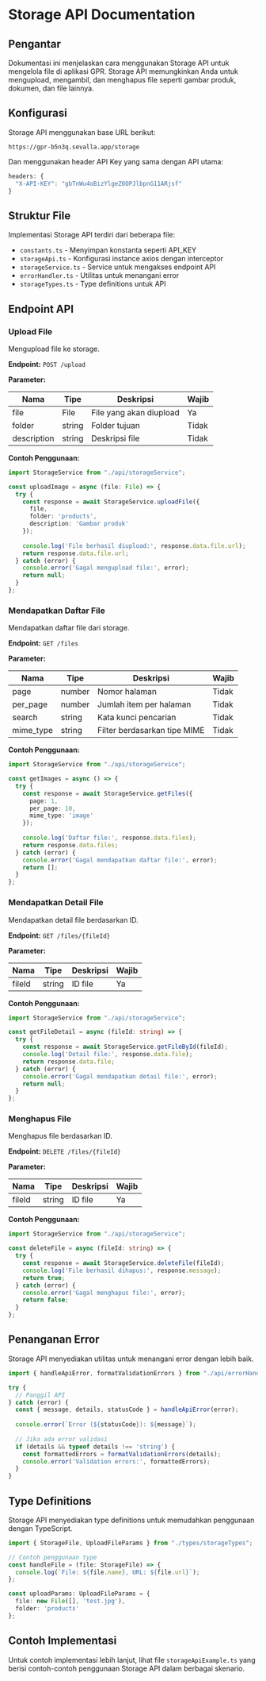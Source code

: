 # Storage API Documentation

## Pengantar

Dokumentasi ini menjelaskan cara menggunakan Storage API untuk mengelola file di aplikasi GPR. Storage API memungkinkan Anda untuk mengupload, mengambil, dan menghapus file seperti gambar produk, dokumen, dan file lainnya.

## Konfigurasi

Storage API menggunakan base URL berikut:

```
https://gpr-b5n3q.sevalla.app/storage
```

Dan menggunakan header API Key yang sama dengan API utama:

```javascript
headers: {
  "X-API-KEY": "gbTnWu4oBizYlgeZ0OPJlbpnG11ARjsf"
}
```

## Struktur File

Implementasi Storage API terdiri dari beberapa file:

- `constants.ts` - Menyimpan konstanta seperti API_KEY
- `storageApi.ts` - Konfigurasi instance axios dengan interceptor
- `storageService.ts` - Service untuk mengakses endpoint API
- `errorHandler.ts` - Utilitas untuk menangani error
- `storageTypes.ts` - Type definitions untuk API

## Endpoint API

### Upload File

Mengupload file ke storage.

**Endpoint:** `POST /upload`

**Parameter:**

| Nama | Tipe | Deskripsi | Wajib |
|------|------|-----------|-------|
| file | File | File yang akan diupload | Ya |
| folder | string | Folder tujuan | Tidak |
| description | string | Deskripsi file | Tidak |

**Contoh Penggunaan:**

```typescript
import StorageService from "./api/storageService";

const uploadImage = async (file: File) => {
  try {
    const response = await StorageService.uploadFile({
      file,
      folder: 'products',
      description: 'Gambar produk'
    });
    
    console.log('File berhasil diupload:', response.data.file.url);
    return response.data.file.url;
  } catch (error) {
    console.error('Gagal mengupload file:', error);
    return null;
  }
};
```

### Mendapatkan Daftar File

Mendapatkan daftar file dari storage.

**Endpoint:** `GET /files`

**Parameter:**

| Nama | Tipe | Deskripsi | Wajib |
|------|------|-----------|-------|
| page | number | Nomor halaman | Tidak |
| per_page | number | Jumlah item per halaman | Tidak |
| search | string | Kata kunci pencarian | Tidak |
| mime_type | string | Filter berdasarkan tipe MIME | Tidak |

**Contoh Penggunaan:**

```typescript
import StorageService from "./api/storageService";

const getImages = async () => {
  try {
    const response = await StorageService.getFiles({
      page: 1,
      per_page: 10,
      mime_type: 'image'
    });
    
    console.log('Daftar file:', response.data.files);
    return response.data.files;
  } catch (error) {
    console.error('Gagal mendapatkan daftar file:', error);
    return [];
  }
};
```

### Mendapatkan Detail File

Mendapatkan detail file berdasarkan ID.

**Endpoint:** `GET /files/{fileId}`

**Parameter:**

| Nama | Tipe | Deskripsi | Wajib |
|------|------|-----------|-------|
| fileId | string | ID file | Ya |

**Contoh Penggunaan:**

```typescript
import StorageService from "./api/storageService";

const getFileDetail = async (fileId: string) => {
  try {
    const response = await StorageService.getFileById(fileId);
    console.log('Detail file:', response.data.file);
    return response.data.file;
  } catch (error) {
    console.error('Gagal mendapatkan detail file:', error);
    return null;
  }
};
```

### Menghapus File

Menghapus file berdasarkan ID.

**Endpoint:** `DELETE /files/{fileId}`

**Parameter:**

| Nama | Tipe | Deskripsi | Wajib |
|------|------|-----------|-------|
| fileId | string | ID file | Ya |

**Contoh Penggunaan:**

```typescript
import StorageService from "./api/storageService";

const deleteFile = async (fileId: string) => {
  try {
    const response = await StorageService.deleteFile(fileId);
    console.log('File berhasil dihapus:', response.message);
    return true;
  } catch (error) {
    console.error('Gagal menghapus file:', error);
    return false;
  }
};
```

## Penanganan Error

Storage API menyediakan utilitas untuk menangani error dengan lebih baik.

```typescript
import { handleApiError, formatValidationErrors } from "./api/errorHandler";

try {
  // Panggil API
} catch (error) {
  const { message, details, statusCode } = handleApiError(error);
  
  console.error(`Error (${statusCode}): ${message}`);
  
  // Jika ada error validasi
  if (details && typeof details !== 'string') {
    const formattedErrors = formatValidationErrors(details);
    console.error('Validation errors:', formattedErrors);
  }
}
```

## Type Definitions

Storage API menyediakan type definitions untuk memudahkan penggunaan dengan TypeScript.

```typescript
import { StorageFile, UploadFileParams } from "./types/storageTypes";

// Contoh penggunaan type
const handleFile = (file: StorageFile) => {
  console.log(`File: ${file.name}, URL: ${file.url}`);
};

const uploadParams: UploadFileParams = {
  file: new File([], 'test.jpg'),
  folder: 'products'
};
```

## Contoh Implementasi

Untuk contoh implementasi lebih lanjut, lihat file `storageApiExample.ts` yang berisi contoh-contoh penggunaan Storage API dalam berbagai skenario.